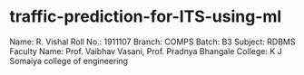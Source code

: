 # traffic-prediction-for-ITS-using-ml

Name: R. Vishal
Roll No.: 1911107
Branch: COMPS
Batch: B3
Subject: RDBMS
Faculty Name: Prof. Vaibhav Vasani, Prof. Pradnya Bhangale
College: K J Somaiya college of engineering